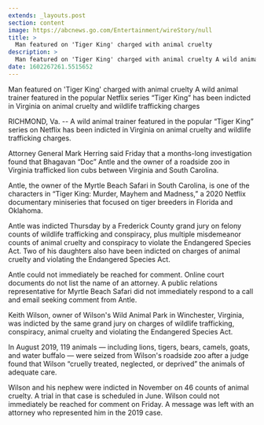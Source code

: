 ```yaml
--- 
extends: _layouts.post 
section: content 
image: https://abcnews.go.com/Entertainment/wireStory/null 
title: > 
  Man featured on 'Tiger King' charged with animal cruelty 
description: > 
  Man featured on 'Tiger King' charged with animal cruelty A wild animal trainer featured in the popular Netflix series “Tiger King” has been indicted in Virginia on animal cruelty and wildlife trafficking chargesRICHMOND, Va. -- A wild animal trainer featured in the popular “Tiger King” series on Netflix has been indicted in Virginia on animal cruelty and wildlife trafficking charges.Antle, the owner of the Myrtle Beach Safari in South Carolina, is one of the characters in “Tiger King: Murder, Mayhem and Madness,” a 2020 Netflix documentary miniseries that focused on tiger breeders in Florida and Oklahoma.Two of his daughters also have been indicted on charges of animal cruelty and violating the Endangered Species Act.Keith Wilson, owner of Wilson's Wild Animal Park in Winchester, Virginia, was indicted by the same grand jury on charges of wildlife trafficking, conspiracy, animal cruelty and violating the Endangered Species Act.Wilson and his nephew were indicted in November on 46 counts of animal cruelty. 
date: 1602267261.5515652 
--- 
```

Man featured on 'Tiger King' charged with animal cruelty A wild animal trainer featured in the popular Netflix series “Tiger King” has been indicted in Virginia on animal cruelty and wildlife trafficking charges

RICHMOND, Va. -- A wild animal trainer featured in the popular “Tiger King” series on Netflix has been indicted in Virginia on animal cruelty and wildlife trafficking charges.

Attorney General Mark Herring said Friday that a months-long investigation found that Bhagavan “Doc” Antle and the owner of a roadside zoo in Virginia trafficked lion cubs between Virginia and South Carolina.

Antle, the owner of the Myrtle Beach Safari in South Carolina, is one of the characters in “Tiger King: Murder, Mayhem and Madness,” a 2020 Netflix documentary miniseries that focused on tiger breeders in Florida and Oklahoma.

Antle was indicted Thursday by a Frederick County grand jury on felony counts of wildlife trafficking and conspiracy, plus multiple misdemeanor counts of animal cruelty and conspiracy to violate the Endangered Species Act. Two of his daughters also have been indicted on charges of animal cruelty and violating the Endangered Species Act.

Antle could not immediately be reached for comment. Online court documents do not list the name of an attorney. A public relations representative for Myrtle Beach Safari did not immediately respond to a call and email seeking comment from Antle.

Keith Wilson, owner of Wilson's Wild Animal Park in Winchester, Virginia, was indicted by the same grand jury on charges of wildlife trafficking, conspiracy, animal cruelty and violating the Endangered Species Act.

In August 2019, 119 animals — including lions, tigers, bears, camels, goats, and water buffalo — were seized from Wilson's roadside zoo after a judge found that Wilson “cruelly treated, neglected, or deprived” the animals of adequate care.

Wilson and his nephew were indicted in November on 46 counts of animal cruelty. A trial in that case is scheduled in June. Wilson could not immediately be reached for comment on Friday. A message was left with an attorney who represented him in the 2019 case.
